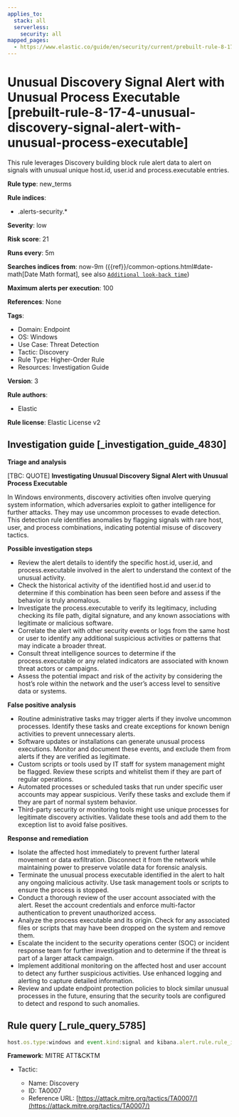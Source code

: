 ```yaml
---
applies_to:
  stack: all
  serverless:
    security: all
mapped_pages:
  - https://www.elastic.co/guide/en/security/current/prebuilt-rule-8-17-4-unusual-discovery-signal-alert-with-unusual-process-executable.html
---
```


# Unusual Discovery Signal Alert with Unusual Process Executable [prebuilt-rule-8-17-4-unusual-discovery-signal-alert-with-unusual-process-executable]

This rule leverages Discovery building block rule alert data to alert on signals with unusual unique host.id, user.id and process.executable entries.

**Rule type**: new_terms

**Rule indices**:

* .alerts-security.*

**Severity**: low

**Risk score**: 21

**Runs every**: 5m

**Searches indices from**: now-9m ({{ref}}/common-options.html#date-math[Date Math format], see also [`Additional look-back time`](docs-content://solutions/security/detect-and-alert/create-detection-rule.md#rule-schedule))

**Maximum alerts per execution**: 100

**References**: None

**Tags**:

* Domain: Endpoint
* OS: Windows
* Use Case: Threat Detection
* Tactic: Discovery
* Rule Type: Higher-Order Rule
* Resources: Investigation Guide

**Version**: 3

**Rule authors**:

* Elastic

**Rule license**: Elastic License v2

## Investigation guide [_investigation_guide_4830]

**Triage and analysis**

[TBC: QUOTE]
**Investigating Unusual Discovery Signal Alert with Unusual Process Executable**

In Windows environments, discovery activities often involve querying system information, which adversaries exploit to gather intelligence for further attacks. They may use uncommon processes to evade detection. This detection rule identifies anomalies by flagging signals with rare host, user, and process combinations, indicating potential misuse of discovery tactics.

**Possible investigation steps**

* Review the alert details to identify the specific host.id, user.id, and process.executable involved in the alert to understand the context of the unusual activity.
* Check the historical activity of the identified host.id and user.id to determine if this combination has been seen before and assess if the behavior is truly anomalous.
* Investigate the process.executable to verify its legitimacy, including checking its file path, digital signature, and any known associations with legitimate or malicious software.
* Correlate the alert with other security events or logs from the same host or user to identify any additional suspicious activities or patterns that may indicate a broader threat.
* Consult threat intelligence sources to determine if the process.executable or any related indicators are associated with known threat actors or campaigns.
* Assess the potential impact and risk of the activity by considering the host’s role within the network and the user’s access level to sensitive data or systems.

**False positive analysis**

* Routine administrative tasks may trigger alerts if they involve uncommon processes. Identify these tasks and create exceptions for known benign activities to prevent unnecessary alerts.
* Software updates or installations can generate unusual process executions. Monitor and document these events, and exclude them from alerts if they are verified as legitimate.
* Custom scripts or tools used by IT staff for system management might be flagged. Review these scripts and whitelist them if they are part of regular operations.
* Automated processes or scheduled tasks that run under specific user accounts may appear suspicious. Verify these tasks and exclude them if they are part of normal system behavior.
* Third-party security or monitoring tools might use unique processes for legitimate discovery activities. Validate these tools and add them to the exception list to avoid false positives.

**Response and remediation**

* Isolate the affected host immediately to prevent further lateral movement or data exfiltration. Disconnect it from the network while maintaining power to preserve volatile data for forensic analysis.
* Terminate the unusual process executable identified in the alert to halt any ongoing malicious activity. Use task management tools or scripts to ensure the process is stopped.
* Conduct a thorough review of the user account associated with the alert. Reset the account credentials and enforce multi-factor authentication to prevent unauthorized access.
* Analyze the process executable and its origin. Check for any associated files or scripts that may have been dropped on the system and remove them.
* Escalate the incident to the security operations center (SOC) or incident response team for further investigation and to determine if the threat is part of a larger attack campaign.
* Implement additional monitoring on the affected host and user account to detect any further suspicious activities. Use enhanced logging and alerting to capture detailed information.
* Review and update endpoint protection policies to block similar unusual processes in the future, ensuring that the security tools are configured to detect and respond to such anomalies.


## Rule query [_rule_query_5785]

```js
host.os.type:windows and event.kind:signal and kibana.alert.rule.rule_id:"1d72d014-e2ab-4707-b056-9b96abe7b511"
```

**Framework**: MITRE ATT&CKTM

* Tactic:

    * Name: Discovery
    * ID: TA0007
    * Reference URL: [https://attack.mitre.org/tactics/TA0007/](https://attack.mitre.org/tactics/TA0007/)



